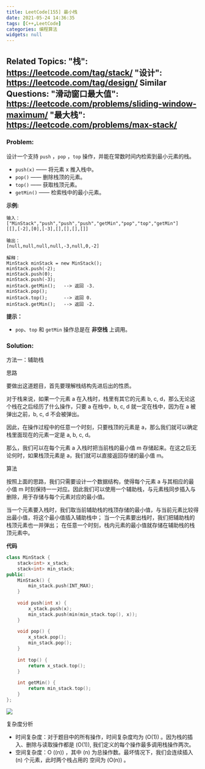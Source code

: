 ```yaml
---
title: LeetCode[155] 最小栈
date: 2021-05-24 14:36:35
tags: [C++,LeetCode]
categories: 编程算法
widgets: null
---
```


Related Topics:
  "栈": https://leetcode.com/tag/stack/
  "设计": https://leetcode.com/tag/design/
Similar Questions:
  "滑动窗口最大值": https://leetcode.com/problems/sliding-window-maximum/
  "最大栈": https://leetcode.com/problems/max-stack/
---

### Problem:

设计一个支持 `push` ，`pop` ，`top` 操作，并能在常数时间内检索到最小元素的栈。

- `push(x)` —— 将元素 x 推入栈中。
- `pop()` —— 删除栈顶的元素。
- `top()` —— 获取栈顶元素。
- `getMin()` —— 检索栈中的最小元素。

**示例:**

```
输入：
["MinStack","push","push","push","getMin","pop","top","getMin"]
[[],[-2],[0],[-3],[],[],[],[]]

输出：
[null,null,null,null,-3,null,0,-2]

解释：
MinStack minStack = new MinStack();
minStack.push(-2);
minStack.push(0);
minStack.push(-3);
minStack.getMin();   --> 返回 -3.
minStack.pop();
minStack.top();      --> 返回 0.
minStack.getMin();   --> 返回 -2.
```

**提示：**

- `pop`、`top` 和 `getMin` 操作总是在 **非空栈** 上调用。

<!--more-->

### Solution:

方法一：辅助栈

思路

要做出这道题目，首先要理解栈结构先进后出的性质。

对于栈来说，如果一个元素 a 在入栈时，栈里有其它的元素 b, c, d，那么无论这个栈在之后经历了什么操作，只要 a 在栈中，b, c, d 就一定在栈中，因为在 a 被弹出之前，b, c, d 不会被弹出。

因此，在操作过程中的任意一个时刻，只要栈顶的元素是 a，那么我们就可以确定栈里面现在的元素一定是 a, b, c, d。

那么，我们可以在每个元素 a 入栈时把当前栈的最小值 m 存储起来。在这之后无论何时，如果栈顶元素是 a，我们就可以直接返回存储的最小值 m。

算法

按照上面的思路，我们只需要设计一个数据结构，使得每个元素 a 与其相应的最小值 m 时刻保持一一对应。因此我们可以使用一个辅助栈，与元素栈同步插入与删除，用于存储与每个元素对应的最小值。

当一个元素要入栈时，我们取当前辅助栈的栈顶存储的最小值，与当前元素比较得出最小值，将这个最小值插入辅助栈中；
当一个元素要出栈时，我们把辅助栈的栈顶元素也一并弹出；
在任意一个时刻，栈内元素的最小值就存储在辅助栈的栈顶元素中。

**代码**

```c++
class MinStack {
    stack<int> x_stack;
    stack<int> min_stack;
public:
    MinStack() {
        min_stack.push(INT_MAX);
    }
    
    void push(int x) {
        x_stack.push(x);
        min_stack.push(min(min_stack.top(), x));
    }
    
    void pop() {
        x_stack.pop();
        min_stack.pop();
    }
    
    int top() {
        return x_stack.top();
    }
    
    int getMin() {
        return min_stack.top();
    }
};
```

![](https://assets.leetcode-cn.com/solution-static/155/155_fig1.gif)

复杂度分析
- 时间复杂度：对于题目中的所有操作，时间复杂度均为 \(O(1)\) 。因为栈的插入、删除与读取操作都是
\(O(1)\), 我们定义的每个操作最多调用栈操作两次。
- 空间复杂度：O \((n)\) ，其中 \(n\) 为总操作数。最坏情况下，我们会连续插入 \(n\) 个元素，此时两个栈占用的
空间为 \(O(n)\) 。